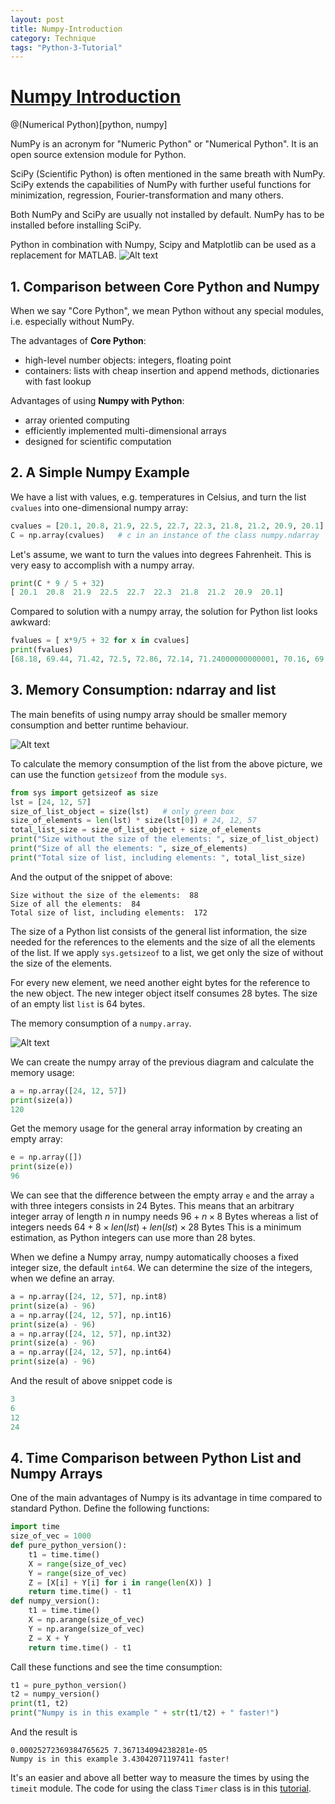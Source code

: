 ```yaml
---
layout: post
title: Numpy-Introduction
category: Technique
tags: "Python-3-Tutorial"
---
```


# [Numpy Introduction](https://www.python-course.eu/numpy.php)
@(Numerical Python)[python, numpy]

NumPy is an acronym for "Numeric Python" or "Numerical Python". It is an open source extension module for Python.

SciPy (Scientific Python) is often mentioned in the same breath with NumPy. SciPy extends the capabilities of NumPy with further useful functions for minimization, regression, Fourier-transformation and many others.

Both NumPy and SciPy are usually not installed by default. NumPy has to be installed before installing SciPy. 

Python in combination with Numpy, Scipy and Matplotlib can be used as a replacement for MATLAB.
![Alt text](/public/img/posts/python_3_tutorial/NumpyIntroduction/pic_1.jpg)

## 1. Comparison between Core Python and Numpy
When we say "Core Python", we mean Python without any special modules, i.e. especially without NumPy.

The advantages of **Core Python**:
* high-level number objects: integers, floating point
* containers: lists with cheap insertion and append methods, dictionaries with fast lookup

Advantages of using **Numpy with Python**:
* array oriented computing
* efficiently implemented multi-dimensional arrays
* designed for scientific computation

## 2. A Simple Numpy Example
We have a list with values, e.g. temperatures in Celsius, and turn the list `cvalues` into one-dimensional numpy array:

```python
cvalues = [20.1, 20.8, 21.9, 22.5, 22.7, 22.3, 21.8, 21.2, 20.9, 20.1]
C = np.array(cvalues)	# c in an instance of the class numpy.ndarray
```

Let's assume, we want to turn the values into degrees Fahrenheit. This is very easy to accomplish with a numpy array.

```python
print(C * 9 / 5 + 32)
[ 20.1  20.8  21.9  22.5  22.7  22.3  21.8  21.2  20.9  20.1]
```

Compared to solution with a numpy array, the solution for Python list looks awkward:

```python
fvalues = [ x*9/5 + 32 for x in cvalues] 
print(fvalues)
[68.18, 69.44, 71.42, 72.5, 72.86, 72.14, 71.24000000000001, 70.16, 69.62, 68.18]
```

## 3. Memory Consumption: ndarray and list
The main benefits of using numpy array should be smaller memory consumption and better runtime behaviour.

![Alt text](/public/img/posts/python_3_tutorial/NumpyIntroduction/pic_2.jpg)

To calculate the memory consumption of the list from the above picture, we can use the function `getsizeof` from the module `sys`.

```python
from sys import getsizeof as size
lst = [24, 12, 57]
size_of_list_object = size(lst)   # only green box
size_of_elements = len(lst) * size(lst[0]) # 24, 12, 57
total_list_size = size_of_list_object + size_of_elements
print("Size without the size of the elements: ", size_of_list_object)
print("Size of all the elements: ", size_of_elements)
print("Total size of list, including elements: ", total_list_size)
```

And the output of the snippet of above:

```
Size without the size of the elements:  88
Size of all the elements:  84
Total size of list, including elements:  172
```

The size of a Python list consists of the general list information, the size needed for the references to the elements and the size of all the elements of the list. If we apply `sys.getsizeof` to a list, we get only the size of without the size of the elements.

For every new element, we need another eight bytes for the reference to the new object. The new integer object itself consumes 28 bytes. The size of an empty list `list` is 64 bytes.

The memory consumption of a `numpy.array`.

![Alt text](/public/img/posts/python_3_tutorial/NumpyIntroduction/pic_3.jpg)

We can create the numpy array of the previous diagram and calculate the memory usage:

```python
a = np.array([24, 12, 57])
print(size(a))
120
```

Get the memory usage for the general array information by creating an empty array:

```python
e = np.array([])
print(size(e))
96
```

We can see that the difference between the empty array `e` and the array `a` with three integers consists in 24 Bytes. This means that an arbitrary integer array of length $n$ in numpy needs
$96+n\times 8$ Bytes
whereas a list of integers needs
$64 + 8\times len(lst) + len(lst)\times 28$ Bytes
This is a minimum estimation, as Python integers can use more than 28 bytes.

When we define a Numpy array, numpy automatically chooses a fixed integer size, the default `int64`. We can determine the size of the integers, when we define an array.

```python
a = np.array([24, 12, 57], np.int8)
print(size(a) - 96)
a = np.array([24, 12, 57], np.int16)
print(size(a) - 96)
a = np.array([24, 12, 57], np.int32)
print(size(a) - 96)
a = np.array([24, 12, 57], np.int64)
print(size(a) - 96)
```

And the result of above snippet code is

```python
3
6
12
24
```

## 4. Time Comparison between Python List and Numpy Arrays
One of the main advantages of Numpy is its advantage in time compared to standard Python. 
Define the following functions:

```python
import time
size_of_vec = 1000
def pure_python_version():
    t1 = time.time()
    X = range(size_of_vec)
    Y = range(size_of_vec)
    Z = [X[i] + Y[i] for i in range(len(X)) ]
    return time.time() - t1
def numpy_version():
    t1 = time.time()
    X = np.arange(size_of_vec)
    Y = np.arange(size_of_vec)
    Z = X + Y
    return time.time() - t1
```

Call these functions and see the time consumption:

```python
t1 = pure_python_version()
t2 = numpy_version()
print(t1, t2)
print("Numpy is in this example " + str(t1/t2) + " faster!")
```

And the result is 

```
0.00025272369384765625 7.367134094238281e-05
Numpy is in this example 3.43042071197411 faster!
```

It's an easier and above all better way to measure the times by using the `timeit` module. The code for using the class `Timer` class is in this [tutorial](https://www.python-course.eu/numpy.php).


